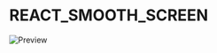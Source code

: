# REACT_SMOOTH_SCREEN

![Preview](https://www.codavilla.com/static/e996fa40f86cc700bf119bb97429f2e1/ee604/gumroad-1.png?raw=true)

